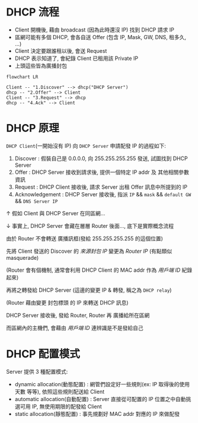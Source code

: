 # DHCP 流程

- Client 開機後, 藉由 broadcast (因為此時還沒 IP) 找到 DHCP 請求 IP
- 區網可能有多個 DHCP, 會各自送 Offer (包含 IP, Mask, GW, DNS, 租多久, ...)
- Client 決定要跟誰租以後, 會送 Request
- DHCP 表示知道了, 會紀錄 Client 已租用該 Private IP
- 上頭這些皆為廣播封包

```mermaid
flowchart LR

Client -- "1.Discover" --> dhcp("DHCP Server")
dhcp -- "2.Offer" --> Client
Client -- "3.Request" --> dhcp
dhcp -- "4.Ack" --> Client
```

# DHCP 原理

`DHCP Client`(一開始沒有 IP) 向 `DHCP Server` 申請配發 IP 的過程如下:

1. Discover : 假裝自己是 0.0.0.0, 向 255.255.255.255 發送, 試圖找到 DHCP Server
2. Offer : DHCP Server 接收到請求後, 提供一個特定 IP addr 及 其他相關參數資訊
3. Request : DHCP Client 接收後, 請求 Server 出租 Offer 訊息中所提到的 IP
4. Acknowledgement : DHCP Server 接收後, 指派 `IP` && `mask` && `default GW` && `DNS Server IP`

↑ 假如 Client 與 DHCP Server 在同區網...

↓ 事實上, DHCP Server 會藏在層層 Router 後面..., 底下是實際概念流程

由於 Router 不會轉送 廣播訊框(發給 255.255.255.255 的這個位置)

先將 Client 發送的 Discover 的 _來源封包 IP_ 變更為 _Router IP_ (有點類似 masquerade)

(Router 會有個機制, 通常會利用 DHCP Client 的 MAC addr 作為 _用戶端 ID_ 紀錄起來)

再將之轉發給 DHCP Server (這邊的變更 IP & 轉發, 稱之為 `DHCP relay`)

(Router 藉由變更 封包標頭 的 IP 來轉送 DHCP 訊息)

DHCP Server 接收後, 發給 Router, Router 再 廣播給所在區網

而區網內的主機們, 會藉由 _用戶端 ID_ 連辨識是不是發給自己

# DHCP 配置模式

Server 提供 3 種配置模式:

- dynamic allocation(動態配置) : 網管們設定好一些規則(ex: IP 取得後的使用天數 等等), 依照這些規則配送給 Client
- automatic allocation(自動配置) : Server 直接從可配置的 IP 位置之中自動挑選可用 IP, 無使用期限的配發給 Client
- static allocation(靜態配置) : 事先規劃好 MAC addr 對應的 IP 來做配發
